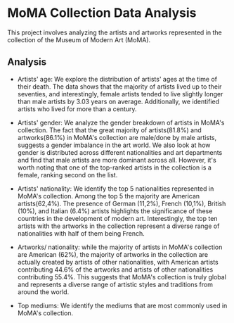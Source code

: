 # MoMA Collection Data Analysis

This project involves analyzing the artists and artworks represented in the collection of the Museum of Modern Art (MoMA).

## Analysis

- Artists' age: We explore the distribution of artists' ages at the time of their death. The data shows that the majority of artists lived up to their seventies, and interestingly, female artists tended to live slightly longer than male artists by 3.03 years on average. Additionally, we identified artists who lived for more than a century.

- Artists' gender: We analyze the gender breakdown of artists in MoMA's collection. The fact that the great majority of artists(81.8%) and artworks(86.1%) in MoMA's collection are male/done by male artists, suggests a gender imbalance in the art world. We also look at how gender is distributed across different nationalities and art departments and find that male artists are more dominant across all. However, it's worth noting that one of the top-ranked artists in the collection is a female, ranking second on the list.

- Artists' nationality: We identify the top 5 nationalities represented in MoMA's collection. Among the top 5 the majority are American artists(62,4%). The presence of German (11,2%), French (10,1%), British (10%), and Italian (6.4%) artists highlights the significance of these countries in the development of modern art. Interestingly, the top ten artists with the artworks in the collection represent a diverse range of nationalities with half of them being French.

- Artworks/ nationality: while the majority of artists in MoMA's collection are American (62%), the majority of artworks in the collection are actually created by artists of other nationalities, with American artists contributing 44.6% of the artworks and artists of other nationalities contributing 55.4%. This suggests that MoMA's collection is truly global and represents a diverse range of artistic styles and traditions from around the world.


- Top mediums: We identify the mediums that are most commonly used in MoMA's collection.
